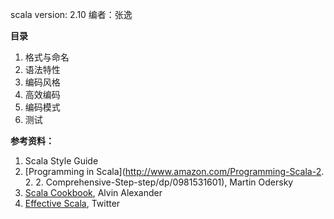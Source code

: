 scala version: 2.10  编者：张逸

**目录**

1. 格式与命名
2. 语法特性
3. 编码风格
4. 高效编码
5. 编码模式
6. 测试



**参考资料：**

1. Scala Style Guide
2. [Programming in Scala](http://www.amazon.com/Programming-Scala-2. 2. 2. Comprehensive-Step-step/dp/0981531601), Martin Odersky
3. [Scala Cookbook](http://www.amazon.com/Scala-Cookbook-Alvin-Alexander/dp/1449339611), Alvin Alexander
4. [Effective Scala](http://twitter.github.io/effectivescala/index.html), Twitter

